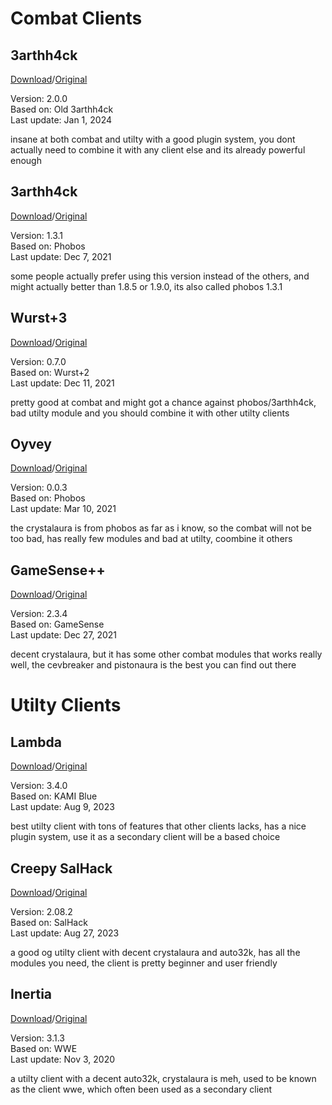 # Combat Clients  
  
## 3arthh4ck  
[Download](https://github.com/smallbing87/good-anarchy-clients-archive/raw/main/3arthh4ck-2.0.0.jar)/[Original](https://github.com/3arthh4ckDevelopment/3arthh4ck-Client/releases/tag/2.0.0)  
  
Version: 2.0.0  
Based on: Old 3arthh4ck  
Last update: Jan 1, 2024  
  
insane at both combat and utilty with a good plugin system, you dont actually need to combine it with any client else and its already powerful enough  
  
## 3arthh4ck  
[Download](https://github.com/smallbing87/good-anarchy-clients-archive/raw/main/3arthh4ck-1.3.1.jar)/[Original](https://github.com/colorblindness/3arthh4ck/releases/tag/latest)  
  
Version: 1.3.1  
Based on: Phobos  
Last update: Dec 7, 2021  
  
some people actually prefer using this version instead of the others, and might actually better than 1.8.5 or 1.9.0, its also called phobos 1.3.1  
  
## Wurst+3  
[Download](https://github.com/smallbing87/good-anarchy-clients-archive/raw/main/wurst-plus-three-0.7.0.jar)/[Original](https://github.com/WurstPlus/wurst-plus-three/releases/tag/0.7.0)  
  
Version: 0.7.0  
Based on: Wurst+2  
Last update: Dec 11, 2021  
  
pretty good at combat and might got a chance against phobos/3arthh4ck, bad utilty module and you should combine it with other utilty clients  
  
## Oyvey  
[Download](https://github.com/smallbing87/good-anarchy-clients-archive/raw/main/alpha432-0.0.3.jar)/[Original](https://web.archive.org/web/20220719144932/https://github.com/The-Gopro336-Archive/OyVey_Rewrite-BUILDABLE_SRC)  
  
Version: 0.0.3  
Based on: Phobos  
Last update: Mar 10, 2021  
  
the crystalaura is from phobos as far as i know, so the combat will not be too bad, has really few modules and bad at utilty, coombine it others  
  
## GameSense++  
[Download](https://github.com/smallbing87/good-anarchy-clients-archive/raw/main/gsplusplus-final.jar)/[Original](https://github.com/TechAle/gsplusplus/releases/tag/final)  
  
Version: 2.3.4  
Based on: GameSense  
Last update: Dec 27, 2021  
  
decent crystalaura, but it has some other combat modules that works really well, the cevbreaker and pistonaura is the best you can find out there  
  
# Utilty Clients  
  
## Lambda  
[Download](https://github.com/smallbing87/good-anarchy-clients-archive/raw/main/lambda-3.4.0.jar)/[Original](https://github.com/lambda-client/lambda/releases/tag/3.4.0)  
  
Version: 3.4.0  
Based on: KAMI Blue  
Last update: Aug 9, 2023  
  
best utilty client with tons of features that other clients lacks, has a nice plugin system, use it as a secondary client will be a based choice
  
## Creepy SalHack  
[Download](https://github.com/smallbing87/good-anarchy-clients-archive/raw/main/creepy-salhack-2.08.2.jar)/[Original](https://github.com/CreepyOrb924/creepy-salhack/releases/tag/v2.08.2)  
  
Version: 2.08.2  
Based on: SalHack  
Last update: Aug 27, 2023  
  
a good og utilty client with decent crystalaura and auto32k, has all the modules you need, the client is pretty beginner and user friendly
  
## Inertia  
[Download](https://github.com/smallbing87/good-anarchy-clients-archive/raw/main/inertia-3.1.3-1.12.2.jar)/[Original](https://inertiaclient.com/download%20retriever/DownloadRetrieverManualTest.php?MinecraftVersion=1.12.2%20forge)  
  
Version: 3.1.3  
Based on: WWE  
Last update: Nov 3, 2020
  
a utilty client with a decent auto32k, crystalaura is meh, used to be known as the client wwe, which often been used as a secondary client
